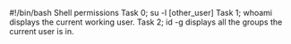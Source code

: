 #!/bin/bash
Shell permissions
Task 0; su -l [other_user]
Task 1; whoami displays the current working user.
Task 2; id -g displays all the groups the current user is in. 
